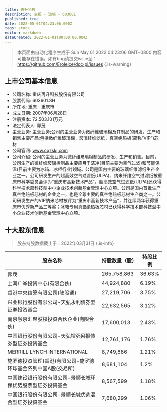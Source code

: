 ```yaml
---
title: 再升科技
description: 主板 - 玻璃 - 603601
published: true
date: 2022-05-01T04:23:06.000Z
tags: stock
editor: markdown
dateCreated: 2022-01-01T00:00:00.000Z
---
```


> 本页面由自动化程序生成于 Sun May 01 2022 04:23:06 GMT+0800
> 内容可能存在错误，如有bug请提交issue至：https://github.com/Eroleice/doc-pi/issues
{.is-warning}

## 上市公司基本信息
- 公司名称: 重庆再升科技股份有限公司
- 股票代码: 603601.SH
- 所在地: 重庆 - 重庆市
- 成立日期: 2007年06月28日
- 注册资本: 72,503.101万元
- 法定代表人: 郭茂
- 主营业务: 主营业务;公司的主营业务为微纤维玻璃棉及其制品的研发，生产和销售主要产品:包括微纤维玻璃棉，玻璃纤维滤纸，真空绝热板(简称“VIP”)芯材
- 公司官网: www.cqzskj.com
- 公司介绍: 公司的主营业务为微纤维玻璃棉制品的研发、生产和销售。目前，公司生产的微纤维玻璃棉制品主要应用于洁净(目前主要为空气过滤)和节能保温(目前主要为冰箱、冰柜行业)领域。公司是国内主要的玻璃纤维滤纸生产企业之一。公司研发生产的超高效空气过滤纸(ULPA)、纳米纤维空气过滤纸被重庆市科学委员会评为“重庆市高新技术产品”，超高效空气过滤纸(ULPA)还获得科学技术部科技型中小企业技术创新基金管理中心立项。公司是国内首批生产真空绝热板芯材的企业之一，也是全球主要的真空绝热板芯材生产商之一。公司研发生产的VIP纳米芯材被评为“重庆市高新技术产品”，并连续两年获得重庆市优秀新产品三等奖；冰箱专用真空绝热板芯材已获得科学技术部科技型中小企业技术创新基金管理中心立项。


## 十大股东信息
> 股东持股数据截止于：2022年03月31日
{.is-info}

| 股东名称 | 持股数量（股） | 持股比例 |
| --- | --- | --- |
| 郭茂 | 265,758,863 | 36.63% |
| 上海广岑投资中心(有限合伙) | 44,924,880 | 6.19% |
| 香港中央结算有限公司(陆股通) | 27,219,706 | 3.75% |
| 兴业银行股份有限公司-天弘永利债券型证券投资基金 | 22,632,565 | 3.12% |
| 南京融京汇聚股权投资合伙企业(有限合伙) | 17,600,013 | 2.43% |
| 中国银行股份有限公司-天弘增强回报债券型证券投资基金 | 12,761,176 | 1.76% |
| MERRILL LYNCH INTERNATIONAL | 8,749,886 | 1.21% |
| 施罗德投资管理(香港)有限公司-施罗德环球基金系列中国A股(交易所) | 8,681,104 | 1.2% |
| 中国建设银行股份有限公司-景顺长城环保优势股票型证券投资基金 | 8,567,599 | 1.18% |
| 中国银行股份有限公司-景顺长城优选混合型证券投资基金 | 7,680,299 | 1.06% |





